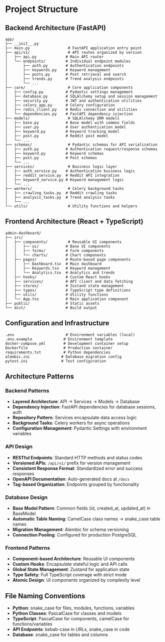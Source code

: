 # Project Structure

## Backend Architecture (FastAPI)

```
app/
├── __init__.py
├── main.py                 # FastAPI application entry point
├── api/v1/                 # API routes organized by version
│   ├── api.py             # Main API router
│   └── endpoints/         # Individual endpoint modules
│       ├── auth.py        # Authentication endpoints
│       ├── keywords.py    # Keyword management
│       ├── posts.py       # Post retrieval and search
│       ├── trends.py      # Trend analysis endpoints
│       └── ...
├── core/                   # Core application components
│   ├── config.py          # Pydantic settings management
│   ├── database.py        # SQLAlchemy setup and session management
│   ├── security.py        # JWT and authentication utilities
│   ├── celery_app.py      # Celery configuration
│   ├── redis_client.py    # Redis connection and utilities
│   └── dependencies.py    # FastAPI dependency injection
├── models/                 # SQLAlchemy ORM models
│   ├── base.py            # Base model with common fields
│   ├── user.py            # User authentication model
│   ├── keyword.py         # Keyword tracking model
│   ├── post.py            # Reddit post model
│   └── ...
├── schemas/                # Pydantic schemas for API serialization
│   ├── auth.py            # Authentication request/response schemas
│   ├── keyword.py         # Keyword schemas
│   ├── post.py            # Post schemas
│   └── ...
├── services/               # Business logic layer
│   ├── auth_service.py    # Authentication business logic
│   ├── reddit_service.py  # Reddit API integration
│   ├── keyword_service.py # Keyword management logic
│   └── ...
├── workers/                # Celery background tasks
│   ├── crawling_tasks.py  # Reddit crawling tasks
│   ├── analysis_tasks.py  # Trend analysis tasks
│   └── ...
└── utils/                  # Utility functions and helpers
```

## Frontend Architecture (React + TypeScript)

```
admin-dashboard/
├── src/
│   ├── components/         # Reusable UI components
│   │   ├── ui/            # Base UI components
│   │   ├── forms/         # Form components
│   │   └── charts/        # Chart components
│   ├── pages/             # Route-based page components
│   │   ├── Dashboard.tsx  # Main dashboard
│   │   ├── Keywords.tsx   # Keyword management
│   │   └── Analytics.tsx  # Analytics and trends
│   ├── hooks/             # Custom React hooks
│   ├── services/          # API client and data fetching
│   ├── stores/            # Zustand state management
│   ├── types/             # TypeScript type definitions
│   ├── utils/             # Utility functions
│   └── App.tsx            # Main application component
├── public/                # Static assets
└── dist/                  # Build output
```

## Configuration and Infrastructure

```
.env                       # Environment variables (local)
.env.example              # Environment template
docker-compose.yml        # Development container setup
Dockerfile                # Production container
requirements.txt          # Python dependencies
alembic.ini              # Database migration config
pytest.ini               # Test configuration
```

## Architecture Patterns

### Backend Patterns
- **Layered Architecture**: API → Services → Models → Database
- **Dependency Injection**: FastAPI dependencies for database sessions, auth
- **Repository Pattern**: Services encapsulate data access logic
- **Background Tasks**: Celery workers for async operations
- **Configuration Management**: Pydantic Settings with environment variables

### API Design
- **RESTful Endpoints**: Standard HTTP methods and status codes
- **Versioned APIs**: `/api/v1/` prefix for version management
- **Consistent Response Format**: Standardized error and success responses
- **OpenAPI Documentation**: Auto-generated docs at `/docs`
- **Tag-based Organization**: Endpoints grouped by functionality

### Database Design
- **Base Model Pattern**: Common fields (id, created_at, updated_at) in BaseModel
- **Automatic Table Naming**: CamelCase class names → snake_case table names
- **Migration Management**: Alembic for schema versioning
- **Connection Pooling**: Configured for production PostgreSQL

### Frontend Patterns
- **Component-based Architecture**: Reusable UI components
- **Custom Hooks**: Encapsulate stateful logic and API calls
- **Global State Management**: Zustand for application state
- **Type Safety**: Full TypeScript coverage with strict mode
- **Atomic Design**: UI components organized by complexity level

## File Naming Conventions
- **Python**: snake_case for files, modules, functions, variables
- **Python Classes**: PascalCase for classes and models
- **TypeScript**: PascalCase for components, camelCase for functions/variables
- **API Endpoints**: kebab-case in URLs, snake_case in code
- **Database**: snake_case for tables and columns